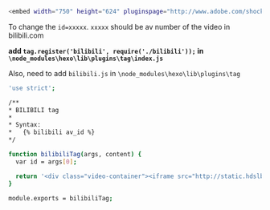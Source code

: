 ```bash
<embed width="750" height="624" pluginspage="http://www.adobe.com/shockwave/download/download.cgi?P1_Prod_Version=ShockwaveFlash" src="http://share.acg.tv/flash.swf?aid=xxxxx&amp;page=1" type="application/x-shockwave-flash" quality="high" wmode="transparent" menu="false" allowfullscreen="true" flashvars="autostart=false">
```

To change the `id=xxxxx`.
`xxxxx` should be av number of the video in bilibili.com

**add `tag.register('bilibili', require('./bilibili'));` in `\node_modules\hexo\lib\plugins\tag\index.js`**

Also, need to add `bilibili.js` in `\node_modules\hexo\lib\plugins\tag`

```bash
'use strict';

/**
* BILIBILI tag
*
* Syntax:
*   {% bilibili av_id %}
*/

function bilibiliTag(args, content) {
  var id = args[0];

  return '<div class="video-container"><iframe src="http://static.hdslb.com/miniloader.swf?aid=' + id + '" type="application/x-shockwave-flash" quality="high" wmode="transparent" menu="false" allowfullscreen="true" flashvars="autostart=false"></iframe></div>';
}

module.exports = bilibiliTag;
```
